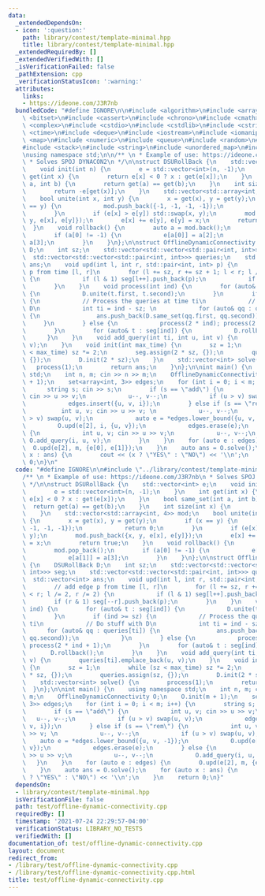 ```yaml
---
data:
  _extendedDependsOn:
  - icon: ':question:'
    path: library/contest/template-minimal.hpp
    title: library/contest/template-minimal.hpp
  _extendedRequiredBy: []
  _extendedVerifiedWith: []
  _isVerificationFailed: false
  _pathExtension: cpp
  _verificationStatusIcon: ':warning:'
  attributes:
    links:
    - https://ideone.com/J3R7nb
  bundledCode: "#define IGNORE\n\n#include <algorithm>\n#include <array>\n#include\
    \ <bitset>\n#include <cassert>\n#include <chrono>\n#include <cmath>\n#include\
    \ <complex>\n#include <cstdio>\n#include <cstdlib>\n#include <cstring>\n#include\
    \ <ctime>\n#include <deque>\n#include <iostream>\n#include <iomanip>\n#include\
    \ <map>\n#include <numeric>\n#include <queue>\n#include <random>\n#include <set>\n\
    #include <stack>\n#include <string>\n#include <unordered_map>\n#include <vector>\n\
    \nusing namespace std;\n\n/** \n * Example of use: https://ideone.com/J3R7nb\n\
    \ * Solves SPOJ DYNACON2\n */\n\nstruct DSURollBack {\n    std::vector<int> e;\n\
    \    void init(int n) {\n        e = std::vector<int>(n, -1);\n    }\n    int\
    \ get(int x) {\n        return e[x] < 0 ? x : get(e[x]);\n    }\n    bool same_set(int\
    \ a, int b) {\n        return get(a) == get(b);\n    }\n    int size(int x) {\n\
    \        return -e[get(x)];\n    }\n    std::vector<std::array<int, 4>> mod;\n\
    \    bool unite(int x, int y) {\n        x = get(x), y = get(y);\n        if (x\
    \ == y) {\n            mod.push_back({-1, -1, -1, -1});\n            return 0;\n\
    \        }\n        if (e[x] > e[y]) std::swap(x, y);\n        mod.push_back({x,\
    \ y, e[x], e[y]});\n        e[x] += e[y], e[y] = x;\n        return true;\n  \
    \  }\n    void rollback() {\n        auto a = mod.back();\n        mod.pop_back();\n\
    \        if (a[0] != -1) {\n            e[a[0]] = a[2];\n            e[a[1]] =\
    \ a[3];\n        }\n    }\n};\n\nstruct OfflineDynamicConnectivity {\n    DSURollBack\
    \ D;\n    int sz;\n    std::vector<std::vector<std::pair<int, int>>> seg;\n  \
    \  std::vector<std::vector<std::pair<int, int>>> queries;\n    std::vector<int>\
    \ ans;\n    void upd(int l, int r, std::pair<int, int> p) {\n        // add edge\
    \ p from time [l, r]\n        for (l += sz, r += sz + 1; l < r; l /= 2, r /= 2)\
    \ {\n            if (l & 1) seg[l++].push_back(p);\n            if (r & 1) seg[--r].push_back(p);\n\
    \        }\n    }\n    void process(int ind) {\n        for (auto& t : seg[ind])\
    \ {\n            D.unite(t.first, t.second);\n        }\n        if (ind >= sz)\
    \ {\n            // Process the queries at time ti\n            // Do stuff with\
    \ D\n            int ti = ind - sz; \n            for (auto& qq : queries[ti])\
    \ {\n                ans.push_back(D.same_set(qq.first, qq.second));\n       \
    \     }\n        } else {\n            process(2 * ind); process(2 * ind + 1);\n\
    \        }\n        for (auto& t : seg[ind]) {\n            D.rollback();\n  \
    \      }\n    }\n    void add_query(int ti, int u, int v) {\n        queries[ti].emplace_back(u,\
    \ v);\n    }\n    void init(int max_time) {\n        sz = 1;\n        while (sz\
    \ < max_time) sz *= 2;\n        seg.assign(2 * sz, {});\n        queries.assign(sz,\
    \ {});\n        D.init(2 * sz);\n    }\n    std::vector<int> solve() {\n     \
    \   process(1);\n        return ans;\n    }\n};\n\nint main() {\n    using namespace\
    \ std;\n    int n, m; cin >> n >> m;\n    OfflineDynamicConnectivity O;\n    O.init(m\
    \ + 1);\n    set<array<int, 3>> edges;\n    for (int i = 0; i < m; i++) {\n  \
    \      string s; cin >> s;\n        if (s == \"add\") {\n            int u, v;\
    \ cin >> u >> v;\n            u--, v--;\n            if (u > v) swap(u, v);\n\
    \            edges.insert({u, v, i});\n        } else if (s == \"rem\") {\n  \
    \          int u, v; cin >> u >> v; \n            u--, v--;\n            if (u\
    \ > v) swap(u, v);\n            auto e = *edges.lower_bound({u, v, -1});\n   \
    \         O.upd(e[2], i, {u, v});\n            edges.erase(e);\n        } else\
    \ {\n            int u, v; cin >> u >> v;\n            u--, v--;\n           \
    \ O.add_query(i, u, v);\n        }\n    }\n    for (auto e : edges) {\n      \
    \  O.upd(e[2], m, {e[0], e[1]});\n    }\n    auto ans = O.solve();\n    for (auto\
    \ x : ans) {\n        cout << (x ? \"YES\" : \"NO\") << '\\n';\n    }\n    return\
    \ 0;\n}\n"
  code: "#define IGNORE\n\n#include \"../library/contest/template-minimal.hpp\"\n\n\
    /** \n * Example of use: https://ideone.com/J3R7nb\n * Solves SPOJ DYNACON2\n\
    \ */\n\nstruct DSURollBack {\n    std::vector<int> e;\n    void init(int n) {\n\
    \        e = std::vector<int>(n, -1);\n    }\n    int get(int x) {\n        return\
    \ e[x] < 0 ? x : get(e[x]);\n    }\n    bool same_set(int a, int b) {\n      \
    \  return get(a) == get(b);\n    }\n    int size(int x) {\n        return -e[get(x)];\n\
    \    }\n    std::vector<std::array<int, 4>> mod;\n    bool unite(int x, int y)\
    \ {\n        x = get(x), y = get(y);\n        if (x == y) {\n            mod.push_back({-1,\
    \ -1, -1, -1});\n            return 0;\n        }\n        if (e[x] > e[y]) std::swap(x,\
    \ y);\n        mod.push_back({x, y, e[x], e[y]});\n        e[x] += e[y], e[y]\
    \ = x;\n        return true;\n    }\n    void rollback() {\n        auto a = mod.back();\n\
    \        mod.pop_back();\n        if (a[0] != -1) {\n            e[a[0]] = a[2];\n\
    \            e[a[1]] = a[3];\n        }\n    }\n};\n\nstruct OfflineDynamicConnectivity\
    \ {\n    DSURollBack D;\n    int sz;\n    std::vector<std::vector<std::pair<int,\
    \ int>>> seg;\n    std::vector<std::vector<std::pair<int, int>>> queries;\n  \
    \  std::vector<int> ans;\n    void upd(int l, int r, std::pair<int, int> p) {\n\
    \        // add edge p from time [l, r]\n        for (l += sz, r += sz + 1; l\
    \ < r; l /= 2, r /= 2) {\n            if (l & 1) seg[l++].push_back(p);\n    \
    \        if (r & 1) seg[--r].push_back(p);\n        }\n    }\n    void process(int\
    \ ind) {\n        for (auto& t : seg[ind]) {\n            D.unite(t.first, t.second);\n\
    \        }\n        if (ind >= sz) {\n            // Process the queries at time\
    \ ti\n            // Do stuff with D\n            int ti = ind - sz; \n      \
    \      for (auto& qq : queries[ti]) {\n                ans.push_back(D.same_set(qq.first,\
    \ qq.second));\n            }\n        } else {\n            process(2 * ind);\
    \ process(2 * ind + 1);\n        }\n        for (auto& t : seg[ind]) {\n     \
    \       D.rollback();\n        }\n    }\n    void add_query(int ti, int u, int\
    \ v) {\n        queries[ti].emplace_back(u, v);\n    }\n    void init(int max_time)\
    \ {\n        sz = 1;\n        while (sz < max_time) sz *= 2;\n        seg.assign(2\
    \ * sz, {});\n        queries.assign(sz, {});\n        D.init(2 * sz);\n    }\n\
    \    std::vector<int> solve() {\n        process(1);\n        return ans;\n  \
    \  }\n};\n\nint main() {\n    using namespace std;\n    int n, m; cin >> n >>\
    \ m;\n    OfflineDynamicConnectivity O;\n    O.init(m + 1);\n    set<array<int,\
    \ 3>> edges;\n    for (int i = 0; i < m; i++) {\n        string s; cin >> s;\n\
    \        if (s == \"add\") {\n            int u, v; cin >> u >> v;\n         \
    \   u--, v--;\n            if (u > v) swap(u, v);\n            edges.insert({u,\
    \ v, i});\n        } else if (s == \"rem\") {\n            int u, v; cin >> u\
    \ >> v; \n            u--, v--;\n            if (u > v) swap(u, v);\n        \
    \    auto e = *edges.lower_bound({u, v, -1});\n            O.upd(e[2], i, {u,\
    \ v});\n            edges.erase(e);\n        } else {\n            int u, v; cin\
    \ >> u >> v;\n            u--, v--;\n            O.add_query(i, u, v);\n     \
    \   }\n    }\n    for (auto e : edges) {\n        O.upd(e[2], m, {e[0], e[1]});\n\
    \    }\n    auto ans = O.solve();\n    for (auto x : ans) {\n        cout << (x\
    \ ? \"YES\" : \"NO\") << '\\n';\n    }\n    return 0;\n}"
  dependsOn:
  - library/contest/template-minimal.hpp
  isVerificationFile: false
  path: test/offline-dynamic-connectivity.cpp
  requiredBy: []
  timestamp: '2021-07-24 22:29:57-04:00'
  verificationStatus: LIBRARY_NO_TESTS
  verifiedWith: []
documentation_of: test/offline-dynamic-connectivity.cpp
layout: document
redirect_from:
- /library/test/offline-dynamic-connectivity.cpp
- /library/test/offline-dynamic-connectivity.cpp.html
title: test/offline-dynamic-connectivity.cpp
---
```

